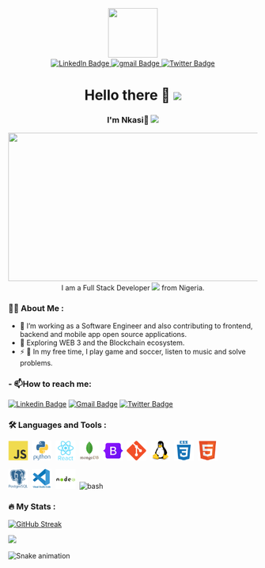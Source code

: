 <div id="header" align="center">
  <img src="https://media.giphy.com/media/M9gbBd9nbDrOTu1Mqx/giphy.gif" width="100", height="100"/>
</div>

<div id="badges" align="center">
  <a href="linkedin.com/in/emmanuelnkasi">
    <img src="https://img.shields.io/badge/LinkedIn-blue?style=for-the-badge&logo=linkedin&logoColor=white" alt="LinkedIn Badge"/>
  </a>
  <a href="emmanuelnkasi@gmail.com">
    <img src="https://img.shields.io/badge/gmail-red?style=for-the-badge&logo=gmail&logoColor=white" alt="gmail Badge"/>
  </a>
  <a href="https://twitter.com/nkasijr">
    <img src="https://img.shields.io/badge/Twitter-blue?style=for-the-badge&logo=twitter&logoColor=white" alt="Twitter Badge"/>
  </a>
</div>
<h1 align="center">
  Hello there 👋
  <img src="https://media.giphy.com/media/hvRJCLFzcasrR4ia7z/giphy.gif" width="30px"/>
</h1>

<h3 align="center">
I'm Nkasi💞️ <img src="https://media.giphy.com/media/WUlplcMpOCEmTGBtBW/giphy.gif" width="30">
</h3>


<!---
Nkasi-e/Nkasi-e is a ✨ special ✨ repository because its `README.md` (this file) appears on your GitHub profile.
You can click the Preview link to take a look at your changes.
--->

<div align="center">
  <img src="https://media.giphy.com/media/dWesBcTLavkZuG35MI/giphy.gif" width="600" height="300"/>
</div>

<div align="center">
 I am a Full Stack Developer <img src="https://media.giphy.com/media/WUlplcMpOCEmTGBtBW/giphy.gif" width="30"> from Nigeria.
</div>

### :man_technologist: About Me :

 - :telescope: I’m working as a Software Engineer and also contributing to frontend, backend and mobile app open source applications.
 - :seedling: Exploring WEB 3 and the Blockchain ecosystem.
- :zap: 💞️ In my free time, I play game and soccer, listen to music and solve problems.

### - :mailbox:How to reach me: 
[![Linkedin Badge](https://img.shields.io/badge/-Linkedin-blue?style=flat&logo=Linkedin&logoColor=white)](linkedin.com/in/emmanuelnkasi) [![Gmail Badge](https://img.shields.io/badge/-emmanuelnkasi@gmail.com-red?style=flat&logo=Gmail&logoColor=white)](emmanuelnkasi@gmail.com) [![Twitter Badge](https://img.shields.io/badge/-@nkasijr-blue?style=flat&logo=Twitter&logoColor=white)](https://twitter.com/nkasijr)

### :hammer_and_wrench: Languages and Tools :
<div>
  <img src="https://github.com/devicons/devicon/blob/master/icons/javascript/javascript-original.svg" title="JavaScript" alt="JavaScript" width="40" height="40"/>&nbsp;
  <img src="https://github.com/devicons/devicon/blob/master/icons/python/python-original-wordmark.svg" title="python" alt="python" width="40" height="40"/>&nbsp;
  <img src="https://github.com/devicons/devicon/blob/master/icons/react/react-original-wordmark.svg" title="React" alt="React" width="40" height="40"/>&nbsp;
  <img src="https://github.com/devicons/devicon/blob/master/icons/mongodb/mongodb-original-wordmark.svg" title="mongodb" alt="mongodb" width="40" height="40"/>&nbsp;
  <img src="https://github.com/devicons/devicon/blob/master/icons/bootstrap/bootstrap-original.svg" title="bootstrap" alt="bootstrap" width="40" height="40"/>&nbsp;
  <img src="https://github.com/devicons/devicon/blob/master/icons/git/git-original.svg" title="git" alt="git" width="40" height="40"/>&nbsp;
  <img src="https://github.com/devicons/devicon/blob/master/icons/linux/linux-original.svg" title="linux" alt="linux" width="40" height="40"/>&nbsp;
  <img src="https://github.com/devicons/devicon/blob/master/icons/css3/css3-plain-wordmark.svg"  title="CSS3" alt="CSS" width="40" height="40"/>&nbsp;
  <img src="https://github.com/devicons/devicon/blob/master/icons/html5/html5-original.svg" title="HTML5" alt="HTML" width="40" height="40"/>&nbsp;

  <img src="https://github.com/devicons/devicon/blob/master/icons/postgresql/postgresql-plain-wordmark.svg" title="postgresql" alt="Firebase" width="40" height="40"/>&nbsp;
  <img src="https://github.com/devicons/devicon/blob/master/icons/vscode/vscode-original-wordmark.svg" title="vscode"  alt="vscode" width="40" height="40"/>&nbsp;
  <img src="https://github.com/devicons/devicon/blob/master/icons/nodejs/nodejs-original-wordmark.svg" title="NodeJS" alt="NodeJS" width="40" height="40"/>&nbsp;
<img src="https://cdn.jsdelivr.net/gh/devicons/devicon/icons/bash/bash-original.svg" alt="bash" width="40" height="40"/>
</div>

### :fire: My Stats :
[![GitHub Streak](http://github-readme-streak-stats.herokuapp.com?user=nkasi-e&theme=dark&background=000000)](https://git.io/streak-stats)

<img src="https://github-readme-stats.vercel.app/api?username=nkasi-e&show_icons=true&theme=dark&background=000000" width="600">

![Snake animation](https://github.com/thepiyushmalhotra/thepiyushmalhotra/blob/output/github-contribution-grid-snake.svg)
